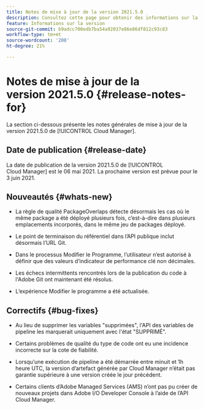 ```yaml
---
title: Notes de mise à jour de la version 2021.5.0
description: Consultez cette page pour obtenir des informations sur la version 2021.5.0 de Cloud Manager
feature: Informations sur la version
source-git-commit: b9adcc700edb7ba54a92037e86e86df812c93c83
workflow-type: tm+mt
source-wordcount: '208'
ht-degree: 21%

---
```


# Notes de mise à jour de la version 2021.5.0 {#release-notes-for}

La section ci-dessous présente les notes générales de mise à jour de la version 2021.5.0 de [!UICONTROL Cloud Manager].

## Date de publication {#release-date}

La date de publication de la version 2021.5.0 de [!UICONTROL Cloud Manager] est le 06 mai 2021.
La prochaine version est prévue pour le 3 juin 2021.

## Nouveautés {#whats-new}

* La règle de qualité PackageOverlaps détecte désormais les cas où le même package a été déployé plusieurs fois, c’est-à-dire dans plusieurs emplacements incorporés, dans le même jeu de packages déployé.

* Le point de terminaison du référentiel dans l’API publique inclut désormais l’URL Git.

* Dans le processus Modifier le Programme, l’utilisateur n’est autorisé à définir que des valeurs d’indicateur de performance clé non décimales.

* Les échecs intermittents rencontrés lors de la publication du code à l&#39;Adobe Git ont maintenant été résolus.

* L’expérience Modifier le programme a été actualisée.

## Correctifs {#bug-fixes}

* Au lieu de supprimer les variables &quot;supprimées&quot;, l&#39;API des variables de pipeline les marquerait uniquement avec l&#39;état &quot;SUPPRIMÉ&quot;.

* Certains problèmes de qualité du type de code ont eu une incidence incorrecte sur la cote de fiabilité.

* Lorsqu’une exécution de pipeline a été démarrée entre minuit et 1h heure UTC, la version d’artefact générée par Cloud Manager n’était pas garantie supérieure à une version créée le jour précédent.

* Certains clients d’Adobe Managed Services (AMS) n’ont pas pu créer de nouveaux projets dans Adobe I/O Developer Console à l’aide de l’API Cloud Manager.
